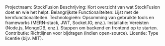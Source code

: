 Projectnaam: StockFusion
Beschrijving: Kort overzicht van wat StockFusion doet en wie het helpt.
Belangrijkste Functionaliteiten: Lijst met de kernfunctionaliteiten.
Technologieën: Opsomming van gebruikte tools en frameworks (MERN-stack, JWT, Socket.IO, enz.).
Installatie:
Vereisten (Node.js, MongoDB, enz.).
Stappen om backend en frontend op te starten.
Contributie: Richtlijnen voor bijdragen (indien open-source).
Licentie: Type licentie (bijv. MIT).